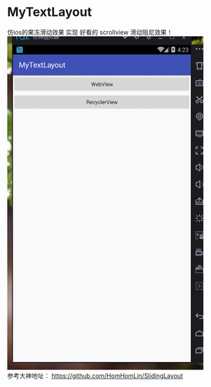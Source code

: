 # MyTextLayout
仿ios的果冻滑动效果
实现 好看的 scrollview 滑动阻尼效果！
![image](https://github.com/iamlfc/MyTextLayout/blob/master/app/src/main/res/mipmap-hdpi/demo.gif )   
参考大神地址： https://github.com/HomHomLin/SlidingLayout
